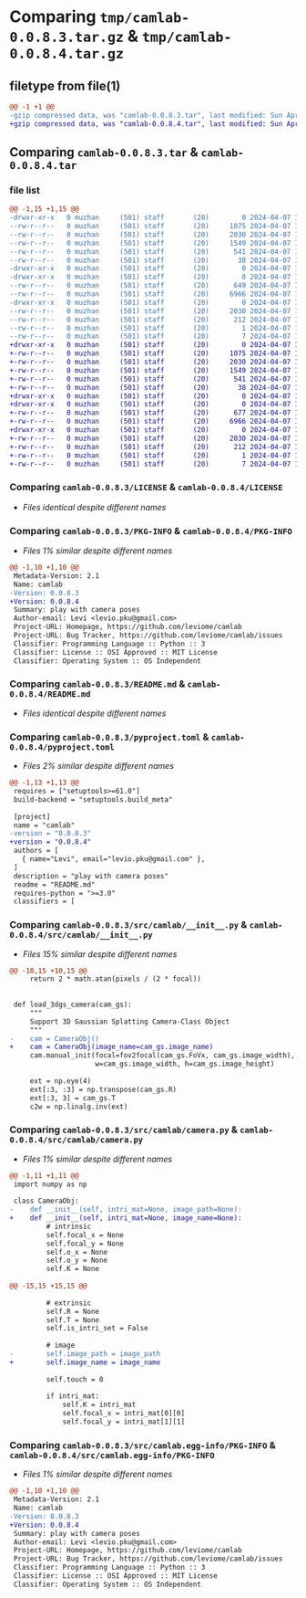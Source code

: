 # Comparing `tmp/camlab-0.0.8.3.tar.gz` & `tmp/camlab-0.0.8.4.tar.gz`

## filetype from file(1)

```diff
@@ -1 +1 @@
-gzip compressed data, was "camlab-0.0.8.3.tar", last modified: Sun Apr  7 15:40:21 2024, max compression
+gzip compressed data, was "camlab-0.0.8.4.tar", last modified: Sun Apr  7 15:47:00 2024, max compression
```

## Comparing `camlab-0.0.8.3.tar` & `camlab-0.0.8.4.tar`

### file list

```diff
@@ -1,15 +1,15 @@
-drwxr-xr-x   0 muzhan     (501) staff       (20)        0 2024-04-07 15:40:21.048370 camlab-0.0.8.3/
--rw-r--r--   0 muzhan     (501) staff       (20)     1075 2024-04-07 14:11:59.000000 camlab-0.0.8.3/LICENSE
--rw-r--r--   0 muzhan     (501) staff       (20)     2030 2024-04-07 15:40:21.048204 camlab-0.0.8.3/PKG-INFO
--rw-r--r--   0 muzhan     (501) staff       (20)     1549 2024-04-07 14:11:59.000000 camlab-0.0.8.3/README.md
--rw-r--r--   0 muzhan     (501) staff       (20)      541 2024-04-07 15:39:52.000000 camlab-0.0.8.3/pyproject.toml
--rw-r--r--   0 muzhan     (501) staff       (20)       38 2024-04-07 15:40:21.048407 camlab-0.0.8.3/setup.cfg
-drwxr-xr-x   0 muzhan     (501) staff       (20)        0 2024-04-07 15:40:21.046347 camlab-0.0.8.3/src/
-drwxr-xr-x   0 muzhan     (501) staff       (20)        0 2024-04-07 15:40:21.047252 camlab-0.0.8.3/src/camlab/
--rw-r--r--   0 muzhan     (501) staff       (20)      649 2024-04-07 14:46:31.000000 camlab-0.0.8.3/src/camlab/__init__.py
--rw-r--r--   0 muzhan     (501) staff       (20)     6966 2024-04-07 15:39:19.000000 camlab-0.0.8.3/src/camlab/camera.py
-drwxr-xr-x   0 muzhan     (501) staff       (20)        0 2024-04-07 15:40:21.048036 camlab-0.0.8.3/src/camlab.egg-info/
--rw-r--r--   0 muzhan     (501) staff       (20)     2030 2024-04-07 15:40:21.000000 camlab-0.0.8.3/src/camlab.egg-info/PKG-INFO
--rw-r--r--   0 muzhan     (501) staff       (20)      212 2024-04-07 15:40:21.000000 camlab-0.0.8.3/src/camlab.egg-info/SOURCES.txt
--rw-r--r--   0 muzhan     (501) staff       (20)        1 2024-04-07 15:40:21.000000 camlab-0.0.8.3/src/camlab.egg-info/dependency_links.txt
--rw-r--r--   0 muzhan     (501) staff       (20)        7 2024-04-07 15:40:21.000000 camlab-0.0.8.3/src/camlab.egg-info/top_level.txt
+drwxr-xr-x   0 muzhan     (501) staff       (20)        0 2024-04-07 15:47:00.286033 camlab-0.0.8.4/
+-rw-r--r--   0 muzhan     (501) staff       (20)     1075 2024-04-07 14:11:59.000000 camlab-0.0.8.4/LICENSE
+-rw-r--r--   0 muzhan     (501) staff       (20)     2030 2024-04-07 15:47:00.285853 camlab-0.0.8.4/PKG-INFO
+-rw-r--r--   0 muzhan     (501) staff       (20)     1549 2024-04-07 14:11:59.000000 camlab-0.0.8.4/README.md
+-rw-r--r--   0 muzhan     (501) staff       (20)      541 2024-04-07 15:45:00.000000 camlab-0.0.8.4/pyproject.toml
+-rw-r--r--   0 muzhan     (501) staff       (20)       38 2024-04-07 15:47:00.286073 camlab-0.0.8.4/setup.cfg
+drwxr-xr-x   0 muzhan     (501) staff       (20)        0 2024-04-07 15:47:00.284150 camlab-0.0.8.4/src/
+drwxr-xr-x   0 muzhan     (501) staff       (20)        0 2024-04-07 15:47:00.284990 camlab-0.0.8.4/src/camlab/
+-rw-r--r--   0 muzhan     (501) staff       (20)      677 2024-04-07 15:45:53.000000 camlab-0.0.8.4/src/camlab/__init__.py
+-rw-r--r--   0 muzhan     (501) staff       (20)     6966 2024-04-07 15:45:31.000000 camlab-0.0.8.4/src/camlab/camera.py
+drwxr-xr-x   0 muzhan     (501) staff       (20)        0 2024-04-07 15:47:00.285671 camlab-0.0.8.4/src/camlab.egg-info/
+-rw-r--r--   0 muzhan     (501) staff       (20)     2030 2024-04-07 15:47:00.000000 camlab-0.0.8.4/src/camlab.egg-info/PKG-INFO
+-rw-r--r--   0 muzhan     (501) staff       (20)      212 2024-04-07 15:47:00.000000 camlab-0.0.8.4/src/camlab.egg-info/SOURCES.txt
+-rw-r--r--   0 muzhan     (501) staff       (20)        1 2024-04-07 15:47:00.000000 camlab-0.0.8.4/src/camlab.egg-info/dependency_links.txt
+-rw-r--r--   0 muzhan     (501) staff       (20)        7 2024-04-07 15:47:00.000000 camlab-0.0.8.4/src/camlab.egg-info/top_level.txt
```

### Comparing `camlab-0.0.8.3/LICENSE` & `camlab-0.0.8.4/LICENSE`

 * *Files identical despite different names*

### Comparing `camlab-0.0.8.3/PKG-INFO` & `camlab-0.0.8.4/PKG-INFO`

 * *Files 1% similar despite different names*

```diff
@@ -1,10 +1,10 @@
 Metadata-Version: 2.1
 Name: camlab
-Version: 0.0.8.3
+Version: 0.0.8.4
 Summary: play with camera poses
 Author-email: Levi <levio.pku@gmail.com>
 Project-URL: Homepage, https://github.com/leviome/camlab
 Project-URL: Bug Tracker, https://github.com/leviome/camlab/issues
 Classifier: Programming Language :: Python :: 3
 Classifier: License :: OSI Approved :: MIT License
 Classifier: Operating System :: OS Independent
```

### Comparing `camlab-0.0.8.3/README.md` & `camlab-0.0.8.4/README.md`

 * *Files identical despite different names*

### Comparing `camlab-0.0.8.3/pyproject.toml` & `camlab-0.0.8.4/pyproject.toml`

 * *Files 2% similar despite different names*

```diff
@@ -1,13 +1,13 @@
 requires = ["setuptools>=61.0"]
 build-backend = "setuptools.build_meta"
 
 [project]
 name = "camlab"
-version = "0.0.8.3"
+version = "0.0.8.4"
 authors = [
   { name="Levi", email="levio.pku@gmail.com" },
 ]
 description = "play with camera poses"
 readme = "README.md"
 requires-python = ">=3.0"
 classifiers = [
```

### Comparing `camlab-0.0.8.3/src/camlab/__init__.py` & `camlab-0.0.8.4/src/camlab/__init__.py`

 * *Files 15% similar despite different names*

```diff
@@ -10,15 +10,15 @@
     return 2 * math.atan(pixels / (2 * focal))
 
 
 def load_3dgs_camera(cam_gs):
     """
     Support 3D Gaussian Splatting Camera-Class Object
     """
-    cam = CameraObj()
+    cam = CameraObj(image_name=cam_gs.image_name)
     cam.manual_init(focal=fov2focal(cam_gs.FoVx, cam_gs.image_width),
                     w=cam_gs.image_width, h=cam_gs.image_height)
 
     ext = np.eye(4)
     ext[:3, :3] = np.transpose(cam_gs.R)
     ext[:3, 3] = cam_gs.T
     c2w = np.linalg.inv(ext)
```

### Comparing `camlab-0.0.8.3/src/camlab/camera.py` & `camlab-0.0.8.4/src/camlab/camera.py`

 * *Files 1% similar despite different names*

```diff
@@ -1,11 +1,11 @@
 import numpy as np
 
 class CameraObj:
-    def __init__(self, intri_mat=None, image_path=None):
+    def __init__(self, intri_mat=None, image_name=None):
         # intrinsic
         self.focal_x = None
         self.focal_y = None
         self.o_x = None
         self.o_y = None
         self.K = None
 
@@ -15,15 +15,15 @@
 
         # extrinsic
         self.R = None
         self.T = None
         self.is_intri_set = False
 
         # image
-        self.image_path = image_path
+        self.image_name = image_name
         
         self.touch = 0
 
         if intri_mat:
             self.K = intri_mat
             self.focal_x = intri_mat[0][0]
             self.focal_y = intri_mat[1][1]
```

### Comparing `camlab-0.0.8.3/src/camlab.egg-info/PKG-INFO` & `camlab-0.0.8.4/src/camlab.egg-info/PKG-INFO`

 * *Files 1% similar despite different names*

```diff
@@ -1,10 +1,10 @@
 Metadata-Version: 2.1
 Name: camlab
-Version: 0.0.8.3
+Version: 0.0.8.4
 Summary: play with camera poses
 Author-email: Levi <levio.pku@gmail.com>
 Project-URL: Homepage, https://github.com/leviome/camlab
 Project-URL: Bug Tracker, https://github.com/leviome/camlab/issues
 Classifier: Programming Language :: Python :: 3
 Classifier: License :: OSI Approved :: MIT License
 Classifier: Operating System :: OS Independent
```

